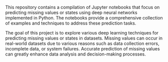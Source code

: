 This repository contains a compilation of Jupyter notebooks that focus on predicting missing values or states using deep neural networks implemented in Python. The notebooks provide a comprehensive collection of examples and techniques to address these prediction tasks.

The goal of this project is to explore various deep learning techniques for predicting missing values or states in datasets. Missing values can occur in real-world datasets due to various reasons such as data collection errors, incomplete data, or system failures. Accurate prediction of missing values can greatly enhance data analysis and decision-making processes.